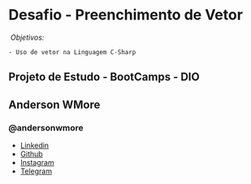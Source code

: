 # Desafio - Preenchimento de Vetor

​	*Objetivos:*

	- Uso de vetor na Linguagem C-Sharp

## Projeto de Estudo - BootCamps - DIO

## Anderson WMore

### @andersonwmore

- [Linkedin](https://br.linkedin.com/in/andersonwmore)
- [Github](https://github.com/andersonwmore)
- [Instagram](https://instagram.com/andersonwmore)
- [Telegram](https://t.me/andersonwmore)
